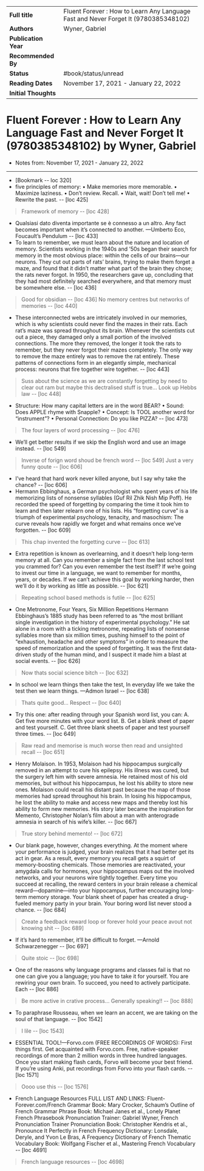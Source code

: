 | | |
| - | - |
| **Full title** | Fluent Forever : How to Learn Any Language Fast and Never Forget It (9780385348102) |
| **Authors** | Wyner, Gabriel |
| **Publication Year** | |
| **Recommended By** | |
| **Status** | #book/status/unread |
| **Reading Dates** | November 17, 2021 - January 22, 2022 |
| **Initial Thoughts** | |
# Fluent Forever : How to Learn Any Language Fast and Never Forget It (9780385348102) by Wyner, Gabriel
* Notes from: November 17, 2021 - January 22, 2022
---
* [Bookmark -- loc 320]
* five principles of memory: • Make memories more memorable. • Maximize laziness. • Don’t review. Recall. • Wait, wait! Don’t tell me! • Rewrite the past. -- [loc 425]
> Framework of memory -- [loc 428]
* Qualsiasi dato diventa importante se è connesso a un altro. Any fact becomes important when it’s connected to another. —Umberto Eco, Foucault’s Pendulum -- [loc 433]
* To learn to remember, we must learn about the nature and location of memory. Scientists working in the 1940s and ’50s began their search for memory in the most obvious place: within the cells of our brains—our neurons. They cut out parts of rats’ brains, trying to make them forget a maze, and found that it didn’t matter what part of the brain they chose; the rats never forgot. In 1950, the researchers gave up, concluding that they had most definitely searched everywhere, and that memory must be somewhere else. -- [loc 436]
> Good for obsidian -- [loc 436]
> No memory centres but networks of memories -- [loc 440]
* These interconnected webs are intricately involved in our memories, which is why scientists could never find the mazes in their rats. Each rat’s maze was spread throughout its brain. Whenever the scientists cut out a piece, they damaged only a small portion of the involved connections. The more they removed, the longer it took the rats to remember, but they never forgot their mazes completely. The only way to remove the maze entirely was to remove the rat entirely. These patterns of connections form in an elegantly simple, mechanical process: neurons that fire together wire together. -- [loc 443]
> Suss about the science as we are constantly forgetting by need to clear out ram but maybe this dectralised stuff is true... Look up Hebbs law -- [loc 448]
* Structure: How many capital letters are in the word BEAR? • Sound: Does APPLE rhyme with Snapple? • Concept: Is TOOL another word for “instrument”? • Personal Connection: Do you like PIZZA? -- [loc 473]
> The four layers of word processing -- [loc 476]
* We’ll get better results if we skip the English word and use an image instead. -- [loc 549]
> Inverse of forign word shoud be french word -- [loc 549]
> Just a very funny qoute -- [loc 606]
* I’ve heard that hard work never killed anyone, but I say why take the chance? -- [loc 606]
* Hermann Ebbinghaus, a German psychologist who spent years of his life memorizing lists of nonsense syllables (Guf Ril Zhik Nish Mip Poff). He recorded the speed of forgetting by comparing the time it took him to learn and then later relearn one of his lists. His “forgetting curve” is a triumph of experimental psychology, tenacity, and masochism: The curve reveals how rapidly we forget and what remains once we’ve forgotten. -- [loc 609]
> This chap invented the forgetting curve -- [loc 613]
* Extra repetition is known as overlearning, and it doesn’t help long-term memory at all. Can you remember a single fact from the last school test you crammed for? Can you even remember the test itself? If we’re going to invest our time in a language, we want to remember for months, years, or decades. If we can’t achieve this goal by working harder, then we’ll do it by working as little as possible. -- [loc 621]
> Repeating school based methods is futile -- [loc 625]
* One Metronome, Four Years, Six Million Repetitions Hermann Ebbinghaus’s 1885 study has been referred to as “the most brilliant single investigation in the history of experimental psychology.” He sat alone in a room with a ticking metronome, repeating lists of nonsense syllables more than six million times, pushing himself to the point of “exhaustion, headache and other symptoms” in order to measure the speed of memorization and the speed of forgetting. It was the first data-driven study of the human mind, and I suspect it made him a blast at social events. -- [loc 626]
> Now thats social science bitch -- [loc 632]
* In school we learn things then take the test, In everyday life we take the test then we learn things. —Admon Israel -- [loc 638]
> Thats quite good... Respect -- [loc 640]
* Try this one: after reading through your Spanish word list, you can: A. Get five more minutes with your word list. B. Get a blank sheet of paper and test yourself. C. Get three blank sheets of paper and test yourself three times. -- [loc 649]
> Raw read and memorise is much worse then read and unsighted recall -- [loc 651]
* Henry Molaison. In 1953, Molaison had his hippocampus surgically removed in an attempt to cure his epilepsy. His illness was cured, but the surgery left him with severe amnesia. He retained most of his old memories, but without his hippocampus, he lost his ability to store new ones. Molaison could recall his distant past because the map of those memories had spread throughout his brain. In losing his hippocampus, he lost the ability to make and access new maps and thereby lost his ability to form new memories. His story later became the inspiration for Memento, Christopher Nolan’s film about a man with anterograde amnesia in search of his wife’s killer. -- [loc 667]
> True story behind memento! -- [loc 672]
* Our blank page, however, changes everything. At the moment where your performance is judged, your brain realizes that it had better get its act in gear. As a result, every memory you recall gets a squirt of memory-boosting chemicals. Those memories are reactivated, your amygdala calls for hormones, your hippocampus maps out the involved networks, and your neurons wire tightly together. Every time you succeed at recalling, the reward centers in your brain release a chemical reward—dopamine—into your hippocampus, further encouraging long-term memory storage. Your blank sheet of paper has created a drug-fueled memory party in your brain. Your boring word list never stood a chance. -- [loc 684]
> Create a feedback reward loop or forever hold your peace avout not knowing shit -- [loc 689]
* If it’s hard to remember, it’ll be difficult to forget. —Arnold Schwarzenegger -- [loc 697]
> Quite stoic -- [loc 698]
* One of the reasons why language programs and classes fail is that no one can give you a language; you have to take it for yourself. You are rewiring your own brain. To succeed, you need to actively participate. Each -- [loc 886]
> Be more active in crative process... Generally speaking!! -- [loc 888]
* To paraphrase Rousseau, when we learn an accent, we are taking on the soul of that language. -- [loc 1542]
> I lile -- [loc 1543]
* ESSENTIAL TOOL!—Forvo.com (FREE RECORDINGS OF WORDS): First things first. Get acquainted with Forvo.com. Free, native-speaker recordings of more than 2 million words in three hundred languages. Once you start making flash cards, Forvo will become your best friend. If you’re using Anki, put recordings from Forvo into your flash cards. -- [loc 1571]
> Oooo use this -- [loc 1576]
* French Language Resources FULL LIST AND LINKS: Fluent-Forever.com/French Grammar Book: Mary Crocker, Schaum’s Outline of French Grammar Phrase Book: Michael Janes et al., Lonely Planet French Phrasebook Pronunciation Trainer: Gabriel Wyner, French Pronunciation Trainer Pronunciation Book: Christopher Kendris et al., Pronounce It Perfectly in French Frequency Dictionary: Lonsdale, Deryle, and Yvon Le Bras, A Frequency Dictionary of French Thematic Vocabulary Book: Wolfgang Fischer et al., Mastering French Vocabulary -- [loc 4691]
> French language resources -- [loc 4698]
